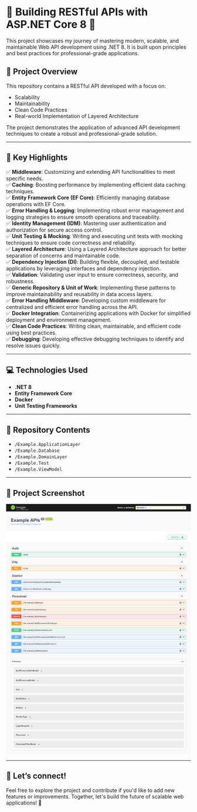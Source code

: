 # 🎉 Building RESTful APIs with ASP.NET Core 8 🎉
This project showcases my journey of mastering modern, scalable, and maintainable Web API development using .NET 8. It is built upon principles and best practices for professional-grade applications.

## 🚀 Project Overview  
This repository contains a RESTful API developed with a focus on:  
- Scalability  
- Maintainability  
- Clean Code Practices  
- Real-world Implementation of Layered Architecture  

The project demonstrates the application of advanced API development techniques to create a robust and professional-grade solution.  

---

## 📌 Key Highlights  
✅ **Middleware**: Customizing and extending API functionalities to meet specific needs.  
✅ **Caching**: Boosting performance by implementing efficient data caching techniques.  
✅ **Entity Framework Core (EF Core)**: Efficiently managing database operations with EF Core.  
✅ **Error Handling & Logging**: Implementing robust error management and logging strategies to ensure smooth operations and traceability.  
✅ **Identity Management (IDM)**: Mastering user authentication and authorization for secure access control.  
✅ **Unit Testing & Mocking**: Writing and executing unit tests with mocking techniques to ensure code correctness and reliability.  
✅ **Layered Architecture**: Using a Layered Architecture approach for better separation of concerns and maintainable code.  
✅ **Dependency Injection (DI)**: Building flexible, decoupled, and testable applications by leveraging interfaces and dependency injection.  
✅ **Validation**: Validating user input to ensure correctness, security, and robustness.  
✅ **Generic Repository & Unit of Work**: Implementing these patterns to improve maintainability and reusability in data access layers.  
✅ **Error Handling Middleware**: Developing custom middleware for centralized and efficient error handling across the API.  
✅ **Docker Integration**: Containerizing applications with Docker for simplified deployment and environment management.  
✅ **Clean Code Practices**: Writing clean, maintainable, and efficient code using best practices.  
✅ **Debugging**: Developing effective debugging techniques to identify and resolve issues quickly.  

---

## 💻 Technologies Used  
- **.NET 8**  
- **Entity Framework Core**  
- **Docker**  
- **Unit Testing Frameworks**  

---

## 📂 Repository Contents
- `/Example.ApplicationLayer`
- `/Example.Database`
- `/Example.DomainLayer`
- `/Example.Test`
- `/Example.ViewModel`

---

## 📸 Project Screenshot
![](Example/Images/image_1.png)

---

## 🌟 Let’s connect!  
Feel free to explore the project and contribute if you'd like to add new features or improvements. Together, let's build the future of scalable web applications! 🚀
